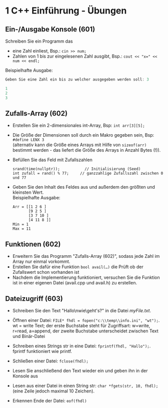 # 1 C++ Einführung - Übungen

## Ein-/Ausgabe Konsole (601)

Schreiben Sie ein Programm das

- eine Zahl einliest, Bsp.: `cin >> num;`
- Zahlen von 1 bis zur eingelesenen Zahl ausgibt, Bsp.: `cout << "x=" << num << endl;`

Beispielhafte Ausgabe:

```c++
Geben Sie eine Zahl ein bis zu welcher ausgegeben werden soll: 3

1
2
3
```

## Zufalls-Array (602)

- Erstellen Sie ein 2-dimensionales int-Array, Bsp: `int arr[3][5];`
- Die Größe der Dimensionen soll durch ein Makro gegeben sein, Bsp: `#define LENX 3`  
  (alternativ kann die Größe eines Arrays mit Hilfe von `sizeof(arr)` bestimmt werden - das liefert die Größe des Arrays in Anzahl Bytes (!)).

- Befüllen Sie das Feld mit Zufallszahlen

  ```
  srand(time(nullptr));			  // Initialisierung (Seed)
  int zufall = rand() % 77;		// ganzzahlige Zufallszahl zwischen 0 und 77
  ```

- Geben Sie den Inhalt des Feldes aus und außerdem den größten und kleinsten Wert.  
  Beispielhafte Ausgabe:

  ```
  Arr = [[1 2 6 ]
         [9 2 5 ]
         [3 7 10 ]
         [4 11 8 ]]
  Min = 1
  Max = 11
  ```

## Funktionen (602)

- Erweitern Sie das Programm "Zufalls-Array (602)", sodass jede Zahl im Array nur einmal vorkommt.
- Erstellen Sie dafür eine Funktion `bool avail(…)` die Prüft ob der Zufallswert schon vorhanden ist
- Nachdem die Implementierung funktioniert, versuchen Sie die Funktion ist in einer eigenen Datei (avail.cpp und avail.h) zu erstellen.

## Dateizugriff (603)

- Schreiben Sie den Text "Hallo\nwie\geht's?" in die Datei *myFile.txt*.
- Öffnen einer Datei: `FILE* fhdl = fopen("c:\\temp\\info.ini", "wt");`. wt = write Text; der erste Buchstabe steht für Zugriffsart: w=write, r=read, a=append, der zweite Buchstabe unterscheidet zwischen Text und Binär-Datei
- Schreiben eines Strings str in eine Datei: `fprintf(fhdl, "Hallo");`. fprintf funktioniert wie printf.
- Schließen einer Datei: `fclose(fhdl);`

- Lesen Sie anschließend den Text wieder ein und geben ihn in der Konsole aus
- Lesen aus einer Datei in einen String str: `char *fgets(str, 10, fhdl);` (eine Zeile jedoch maximal 10 Zeichen).
- Erkennen Ende der Datei: `eof(fhdl)`

